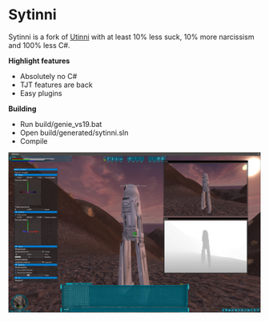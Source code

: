 # Sytinni

Sytinni is a fork of [Utinni](https://github.com/ptklatt/Utinni) with at least 10% less suck, 10% more narcissism and 100% less C#.

**Highlight features**
* Absolutely no C#
* TJT features are back
* Easy plugins

**Building**
* Run build/genie_vs19.bat
* Open build/generated/sytinni.sln
* Compile

![Screenshot](screenshot2.png)